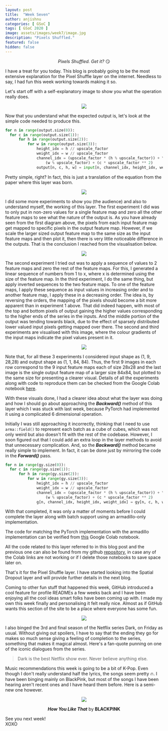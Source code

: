 ```yaml
---
layout: post
title:  "Week Seven"
author: anjishnu
categories: [ GSoC ]
tags: [ GSoC 2020 ]
image: assets/images/week7/image.jpg
description: "Pixels Shuffled."
featured: false
hidden: false
---
```


<center><i> Pixels Shuffled. Get it?</i> 😏 <p></p></center>

I have a treat for you today. This blog is probably going to be the most
extensive explanation for the Pixel Shuffle layer on the internet. Needless to
say, I had fun this week working towards making it so.

Let's start off with a self-explanatory image to show you what the operation
really does.

<div align="center">
<img src="../assets/images/week7/pixel_shuffle.jpeg">
<p></p>
</div>

Now that you understand what the expected output is, let's look at the simple
code needed to produce this.

```python
for n in range(output.size(0)):
  for c in range(output.size(1)):
      for h in range(output.size(2)):
          for w in range(output.size(3)):
              height_idx = h // upscale_factor
              weight_idx = w // upscale_factor
              channel_idx = (upscale_factor * (h % upscale_factor)) + \
                  (w % upscale_factor) + (c * upscale_factor ** 2)
              output[n, c, h, w] = input[n, channel_idx, height_idx, weight_idx]
```

Pretty simple, right?
In fact, this is just a translation of the equation from the paper where this
layer was born.

<div align="center">
<img src="../assets/images/week7/eqn.png">
<p></p>
</div>

I did some more experiments to show you (the audience) and also to understand
myself, the working of this layer. The first experiment I did was to only put in
non-zero values for a single feature map and zero all the other feature maps to
see what the nature of the output is. As you have already seen from the first
diagram above, the pixels from each input feature map get mapped to specific
pixels in the output feature map. However, if we scale the larger sized output
feature map to the same size as the input feature maps and then plot it, then
there is very little noticeable difference in the outputs. That is the
conclusion I reached from the visualisation below.

<div align="center">
<img src="../assets/images/week7/1-9-merged.png">
<p></p>
</div>

The second experiment I tried out was to apply a sequence of values to 2 feature
maps and zero the rest of the feature maps. For this, I generated a linear
sequence of numbers from 1 to x, where x is determined using the size of the
feature map. In the third experiment, I do the same thing, but apply inverted
sequences to the two feature maps.
To one of the feature maps, I apply these sequence as input values
in increasing order and to another feature map, I apply these in a decreasing
order. The idea is, by reversing the orders, the mapping of the pixels should
become a bit more apparent than in experiment 1 above. That did indeed happen,
with most of the top and bottom pixels of output gaining the higher values
corresponding to the higher ends of the series in the inputs. And the middle
portion of the output was tending towards black, due to the effect of sparsely
distributed lower valued input pixels getting mapped over there. The second and
third experiments are visualised with this image, where the colour gradients of
the input maps indicate the pixel values present in it.

<div align="center">
<img src="../assets/images/week7/a-b-merged.png">
<p></p>
</div>

Note that, for all these 3 experiments I considered input shape as (1, 9, 28,28)
and output shape as (1, 1, 84, 84). Thus, the first 9 images in each row
correspond to the 9 input feature maps each of size 28x28 and the last image is
the single output feature map of a larger size 84x84, but plotted to the same
size for presenting a clearer visual. Details of all the experiments along with
code to reproduce them can be checked from the Google Colab notebook
[here](https://colab.research.google.com/drive/1Be7aIpXMSp_VeL8D5da5p-CYTD-nPIVh?usp=sharing).

With these visuals done, I had a clearer idea about what the layer was doing and
how I should go about approaching the ***Backward()*** method of this layer
which I was stuck with last week, because PyTorch had implemented it using a
complicated 6 dimensional operation.

Initially I was still approaching it incorrectly, thinking that I need to use
```arma::field()``` to represent each batch as a cube of cubes, which was not
only weird but also doesn't fit with the rest of the codebase. However, I soon
figured out that I could add an extra loop in the layer methods to avoid that
unnecessary complication. And, so the ***Backward()*** method became really
simple to implement. In fact, it can be done just by mirroring the code in the
***Forward()*** pass.

```python
for n in range(gy.size(0)):
  for c in range(gy.size(1)):
      for h in range(gy.size(2)):
          for w in range(gy.size(3)):
              height_idx = h // upscale_factor
              weight_idx = w // upscale_factor
              channel_idx = (upscale_factor * (h % upscale_factor)) + \
                  (w % upscale_factor) + (c * upscale_factor ** 2)
              g[n, channel_idx, height_idx, weight_idx] = gy[n, c, h, w]
```

With that completed, it was only a matter of moments before I could complete the
layer along with batch support using an armadillo-only implementation.

The code for matching the PyTorch implementation with the armadillo
implementation can be verified from
[this](https://colab.research.google.com/drive/1JZaptTDo2ey8GcwnJMFh3IwSAlqd7in_?usp=sharing)
Google Colab notebook.

All the code related to this layer referred to in this blog post and the
previous one can also be found from my github
[repository](https://github.com/iamshnoo/mlpack-testing/tree/master/pixel_shuffle),
in case any of the Colab links are not working or if I delete those notebooks to
save space later on.

That's it for the Pixel Shuffle layer. I have started looking into the Spatial
Dropout layer and will provide further details in the next blog.

Coming to other fun stuff that happened this week, GitHub introduced a cool
feature for profile READMEs a few weeks back and I have been enjoying all the
cool ideas smart folks have been coming up with. I made my own this week finally
and personalising it felt really nice. Almost as if GitHub wants this section of
the site to be a place where everyone has some fun.

<div align="center">
<img src="../assets/images/week7/iamshnoo:iamshnoo.png">
<p></p>
</div>

I also binged the 3rd and final season of the Netflix series Dark, on Friday as
usual. Without giving out spoilers, I have to say that the ending they go for
makes so much sense giving a feeling of completion to the series, something that
makes it magical almost. Here's a fan-quote punning on one of the iconic
dialogues from the series.

> Dark is the best Netflix show ever. Never believe anything else.

Music recommendations this week is going to be a bit of K-Pop. Even though I
don't really understand half the lyrics, the songs seem pretty 🔥.
I have been binging mainly on BlackPink, but most of the songs I have been
hearing aren't recent ones and I have heard them before. Here is a semi-new one
however.

<div align="center">
<img src="../assets/images/week7/song.jpeg">
<p><b><i>How You Like That</i></b> by <b>BLACKPINK</b></p>
</div>

See you next week!<br>
XOXO
